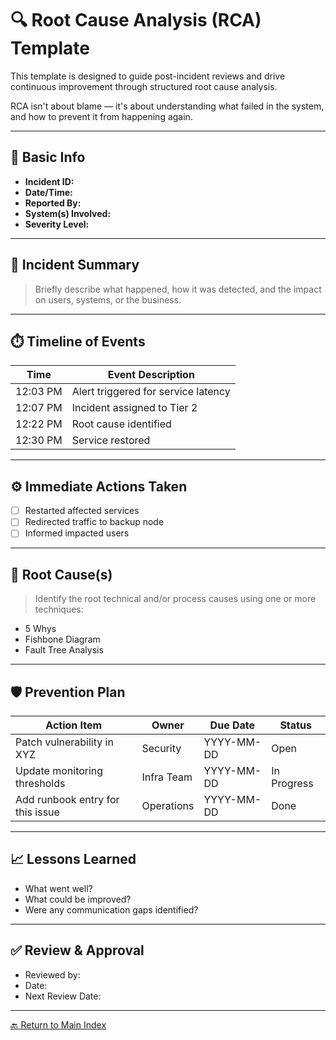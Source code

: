 # 🔍 Root Cause Analysis (RCA) Template

This template is designed to guide post-incident reviews and drive continuous improvement through structured root cause analysis.

RCA isn't about blame — it's about understanding what failed in the system, and how to prevent it from happening again.

---

## 📝 Basic Info

- **Incident ID:**  
- **Date/Time:**  
- **Reported By:**  
- **System(s) Involved:**  
- **Severity Level:**  

---

## 📜 Incident Summary

> Briefly describe what happened, how it was detected, and the impact on users, systems, or the business.

---

## ⏱️ Timeline of Events

| Time       | Event Description                   |
|------------|--------------------------------------|
| 12:03 PM   | Alert triggered for service latency |
| 12:07 PM   | Incident assigned to Tier 2         |
| 12:22 PM   | Root cause identified               |
| 12:30 PM   | Service restored                    |

---

## ⚙️ Immediate Actions Taken

- [ ] Restarted affected services  
- [ ] Redirected traffic to backup node  
- [ ] Informed impacted users  

---

## 🧠 Root Cause(s)

> Identify the root technical and/or process causes using one or more techniques:

- 5 Whys  
- Fishbone Diagram  
- Fault Tree Analysis  

---

## 🛡️ Prevention Plan

| Action Item                       | Owner       | Due Date   | Status     |
|-----------------------------------|-------------|------------|------------|
| Patch vulnerability in XYZ        | Security    | YYYY-MM-DD | Open       |
| Update monitoring thresholds      | Infra Team  | YYYY-MM-DD | In Progress|
| Add runbook entry for this issue  | Operations  | YYYY-MM-DD | Done       |

---

## 📈 Lessons Learned

- What went well?  
- What could be improved?  
- Were any communication gaps identified?  

---

## ✅ Review & Approval

- Reviewed by:  
- Date:  
- Next Review Date:  

---

[🔙 Return to Main Index](./README.md)
